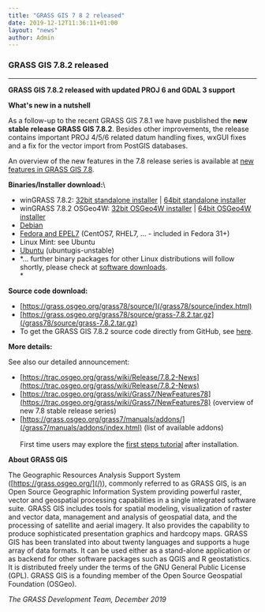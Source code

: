 ```yaml
---
title: "GRASS GIS 7 8 2 released"
date: 2019-12-12T11:36:11+01:00
layout: "news"
author: Admin
---
```


### GRASS GIS 7.8.2 released

------------------------------------------------------------------------

****GRASS GIS 7.8.2 **released with updated PROJ 6 and GDAL 3 support******

**What's new in a nutshell**

As a follow-up to the recent GRASS GIS 7.8.1 we have pusblished the
**new stable release GRASS GIS 7.8.2**. Besides other improvements, the
release contains important PROJ 4/5/6 related datum handling fixes,
wxGUI fixes and a fix for the vector import from PostGIS databases.

An overview of the new features in the 7.8 release series is available
at [new features in GRASS GIS
7.8](https://trac.osgeo.org/grass/wiki/Grass7/NewFeatures78).

**Binaries/Installer download:**\

-   winGRASS 7.8.2: [32bit standalone
    installer](/grass78/binary/mswindows/native/x86/WinGRASS-7.8.2-1-Setup-x86.exe)
    \| [64bit standalone
    installer](/grass78/binary/mswindows/native/x86_64/WinGRASS-7.8.2-1-Setup-x86_64.exe)
-   winGRASS 7.8.2 OSGeo4W: [32bit OSGeo4W
    installer](http://download.osgeo.org/osgeo4w/osgeo4w-setup-x86.exe)
    \| [64bit OSGeo4W
    installer](http://download.osgeo.org/osgeo4w/osgeo4w-setup-x86_64.exe)
-   [Debian](https://packages.debian.org/source/sid/grass)
-   [Fedora and
    EPEL7](https://copr.fedorainfracloud.org/coprs/neteler/grass78/)
    (CentOS7, RHEL7, \... - included in Fedora 31+)
-   Linux Mint: see Ubuntu
-   [Ubuntu](https://launchpad.net/~ubuntugis/+archive/ubuntu/ubuntugis-unstable)
    (ubuntugis-unstable)
-   *\... further binary packages for other Linux distributions will
    follow shortly, please check at [software
    downloads](/download/software/index.html#g78x).\
    *

**Source code download:**

-   [https://grass.osgeo.org/grass78/source/](/grass78/source/index.html)
-   [https://grass.osgeo.org/grass78/source/grass-7.8.2.tar.gz](/grass78/source/grass-7.8.2.tar.gz)
-   To get the GRASS GIS 7.8.2 source code directly from GitHub, see
    [here](https://github.com/OSGeo/grass/releases/tag/7.8.2).

**More details:**

See also our detailed announcement:

-   [https://trac.osgeo.org/grass/wiki/Release/7.8.2-News](https://trac.osgeo.org/grass/wiki/Release/7.8.2-News)
-   [https://trac.osgeo.org/grass/wiki/Grass7/NewFeatures78](https://trac.osgeo.org/grass/wiki/Grass7/NewFeatures78) (overview of new 7.8 stable release series)
-   [https://grass.osgeo.org/grass7/manuals/addons/](/grass7/manuals/addons/index.html) (list of available addons)\
\
First time users may explore the [first steps
tutorial](/documentation/first-time-users/index.html) after
installation.


**About GRASS GIS**

The Geographic Resources Analysis Support System
([https://grass.osgeo.org/](/)), commonly referred
to as GRASS GIS, is an Open Source Geographic Information System
providing powerful raster, vector and geospatial processing capabilities
in a single integrated software suite. GRASS GIS includes tools for
spatial modeling, visualization of raster and vector data, management
and analysis of geospatial data, and the processing of satellite and
aerial imagery. It also provides the capability to produce sophisticated
presentation graphics and hardcopy maps. GRASS GIS has been translated
into about twenty languages and supports a huge array of data formats.
It can be used either as a stand-alone application or as backend for
other software packages such as QGIS and R geostatistics. It is
distributed freely under the terms of the GNU General Public License
(GPL). GRASS GIS is a founding member of the Open Source Geospatial
Foundation (OSGeo).

*The GRASS Development Team, December 2019*

